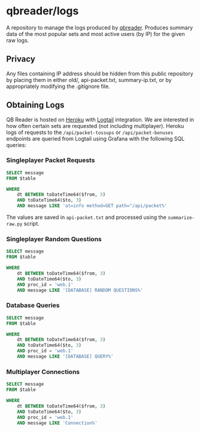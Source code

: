 # qbreader/logs

A repository to manage the logs produced by [qbreader](https://www.qbreader.org).
Produces summary data of the most popular sets and most active users (by IP) for the given raw logs.

## Privacy

Any files containing IP address should be hidden from this public repository by placing them in either old/, api-packet.txt, summary-ip.txt, or by appropriately modifying the .gitignore file.

## Obtaining Logs

QB Reader is hosted on [Heroku](https://www.heroku.com/) with [Logtail](https://betterstack.com/logtail) integration.
We are interested in how often certain sets are requested (not including multiplayer).
Heroku logs of requests to the `/api/packet-tossups` or `/api/packet-bonuses` endpoints are queried from Logtail using Grafana with the following SQL queries:

### Singleplayer Packet Requests

```SQL
SELECT message
FROM $table

WHERE
    dt BETWEEN toDateTime64($from, 3)
    AND toDateTime64($to, 3)
    AND message LIKE 'at=info method=GET path="/api/packet%'
```

The values are saved in `api-packet.txt` and processed using the `summarize-raw.py` script.

### Singleplayer Random Questions

```SQL
SELECT message
FROM $table

WHERE
    dt BETWEEN toDateTime64($from, 3)
    AND toDateTime64($to, 3)
    AND proc_id = 'web.1'
    AND message LIKE '[DATABASE] RANDOM QUESTIONS%'
```

### Database Queries

```SQL
SELECT message
FROM $table

WHERE
    dt BETWEEN toDateTime64($from, 3)
    AND toDateTime64($to, 3)
    AND proc_id = 'web.1'
    AND message LIKE '[DATABASE] QUERY%'
```

### Multiplayer Connections

```SQL
SELECT message
FROM $table

WHERE
    dt BETWEEN toDateTime64($from, 3)
    AND toDateTime64($to, 3)
    AND proc_id = 'web.1'
    AND message LIKE 'Connection%'
```
